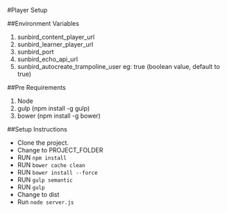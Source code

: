 #Player  Setup


##Environment Variables

1. sunbird_content_player_url
2. sunbird_learner_player_url
3. sunbird_port
4. sunbird_echo_api_url
5. sunbird_autocreate_trampoline_user eg: true (boolean value, default to true)


##Pre Requirements

1. Node
2. gulp (npm install -g gulp)
3. bower (npm install -g bower)



##Setup Instructions


* Clone the project.
* Change to PROJECT_FOLDER
* RUN `npm install`
* RUN `bower cache clean`
* RUN `bower install --force`
* RUN `gulp semantic`
* RUN `gulp`
* Change to dist
* Run `node server.js`




